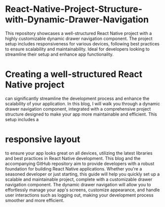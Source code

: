 # React-Native-Project-Structure-with-Dynamic-Drawer-Navigation
This repository showcases a well-structured React Native project with a highly customizable dynamic drawer navigation component. The project setup includes responsiveness for various devices, following best practices to ensure scalability and maintainability. Ideal for developers looking to streamline their setup and enhance app functionality.

<H1>Creating a well-structured React Native project</H1> can significantly streamline the development process and enhance the scalability of your application. In this blog, I will walk you through a dynamic drawer navigation component, integrated with a comprehensive project structure designed to make your app more maintainable and efficient. This setup includes a <H1>responsive layout</H1> to ensure your app looks great on all devices, utilizing the latest libraries and best practices in React Native development.
This blog and the accompanying GitHub repository aim to provide developers with a robust foundation for building React Native applications. Whether you're a seasoned developer or just starting, this guide will help you quickly set up a scalable and maintainable project, complete with a customizable drawer navigation component. The dynamic drawer navigation will allow you to effortlessly manage your app's screens, customize appearance, and handle user interactions such as logging out, making your development process smoother and more efficient.
